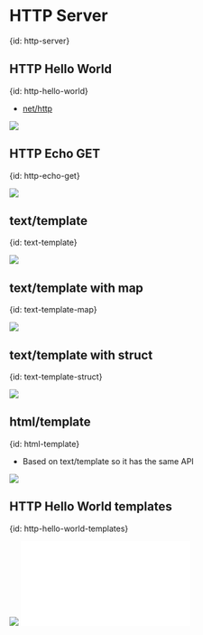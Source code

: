 # HTTP Server
{id: http-server}


## HTTP Hello World
{id: http-hello-world}

* [net/http](https://golang.org/pkg/net/http/)

![](examples/http-hello-world/http_hello_world.go)

## HTTP Echo GET
{id: http-echo-get}

![](examples/http-echo-get/http_echo_get.go)



## text/template
{id: text-template}

![](examples/text-template/text_template.go)


## text/template with map
{id: text-template-map}

![](examples/text-template-map/text_template_map.go)

## text/template with struct
{id: text-template-struct}


![](examples/text-template-struct/text_template_struct.go)


## html/template
{id: html-template}

* Based on text/template so it has the same API

![](examples/html-template/html_template.go)



## HTTP Hello World templates
{id: http-hello-world-templates}

![](examples/http-hello-world-template/http_hello_world_template.go)
![](examples/http-hello-world-template/main.html)

